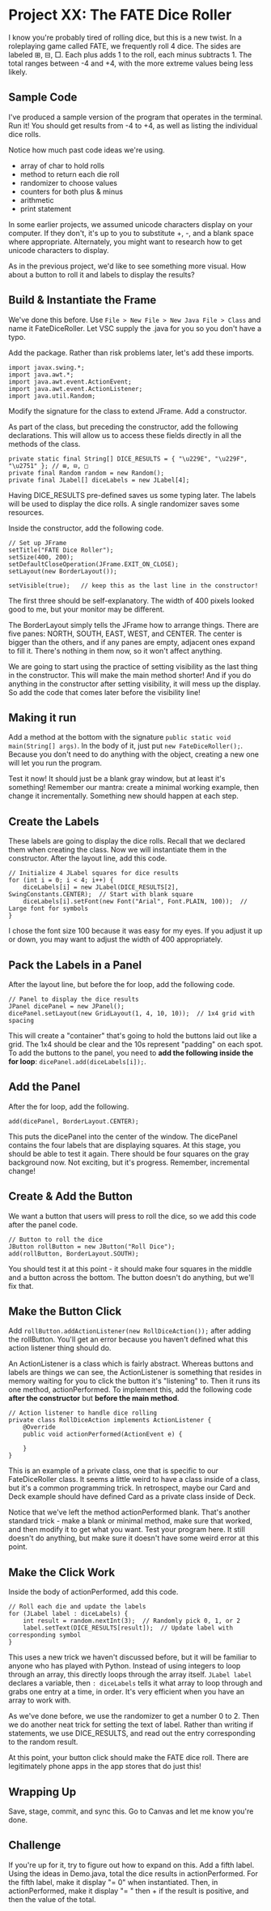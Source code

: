 # Project XX: The FATE Dice Roller

I know you're probably tired of rolling dice, but this is a new twist. In a roleplaying game called FATE, we frequently roll 4 dice. The sides are labeled ⊞, ⊟, □. Each plus adds 1 to the roll, each minus subtracts 1. The total ranges between -4 and +4, with the more extreme values being less likely.

## Sample Code

I've produced a sample version of the program that operates in the terminal. Run it! You should get results from -4 to +4, as well as listing the individual dice rolls.

Notice how much past code ideas we're using.

- array of char to hold rolls
- method to return each die roll
- randomizer to choose values
- counters for both plus & minus
- arithmetic
- print statement

In some earlier projects, we assumed unicode characters display on your computer. If they don't, it's up to you to substitute +, -, and a blank space where appropriate. Alternately, you might want to research how to get unicode characters to display.

As in the previous project, we'd like to see something more visual. How about a button to roll it and labels to display the results?

## Build & Instantiate the Frame

We've done this before. Use `File > New File > New Java File > Class` and name it FateDiceRoller. Let VSC supply the .java for you so you don't have a typo.

Add the package. Rather than risk problems later, let's add these imports.
```
import javax.swing.*;
import java.awt.*;
import java.awt.event.ActionEvent;
import java.awt.event.ActionListener;
import java.util.Random;
```
Modify the signature for the class to extend JFrame. Add a constructor.

As part of the class, but preceding the constructor, add the following declarations. This will allow us to access these fields directly in all the methods of the class.
```
private static final String[] DICE_RESULTS = { "\u229E", "\u229F", "\u2751" }; // ⊞, ⊟, □
private final Random random = new Random();
private final JLabel[] diceLabels = new JLabel[4];
```
Having DICE_RESULTS pre-defined saves us some typing later. The labels will be used to display the dice rolls. A single randomizer saves some resources.

Inside the constructor, add the following code.
```
// Set up JFrame
setTitle("FATE Dice Roller");
setSize(400, 200);
setDefaultCloseOperation(JFrame.EXIT_ON_CLOSE);
setLayout(new BorderLayout());

setVisible(true);   // keep this as the last line in the constructor!
```
The first three should be self-explanatory. The width of 400 pixels looked good to me, but your monitor may be different. 

The BorderLayout simply tells the JFrame how to arrange things. There are five panes: NORTH, SOUTH, EAST, WEST, and CENTER. The center is bigger than the others, and if any panes are empty, adjacent ones expand to fill it. There's nothing in them now, so it won't affect anything.

We are going to start using the practice of setting visibility as the last thing in the constructor. This will make the main method shorter! And if you do anything in the constructor after setting visibility, it will mess up the display. So add the code that comes later before the visibility line!

## Making it run

Add a method at the bottom with the signature `public static void main(String[] args)`. In the body of it, just put `new FateDiceRoller();`. Because you don't need to do anything with the object, creating a new one will let you run the program.

Test it now! It should just be a blank gray window, but at least it's something! Remember our mantra: create a minimal working example, then change it incrementally. Something new should happen at each step.

## Create the Labels

These labels are going to display the dice rolls. Recall that we declared them when creating the class. Now we will instantiate them in the constructor. After the layout line, add this code.
```
// Initialize 4 JLabel squares for dice results
for (int i = 0; i < 4; i++) {
    diceLabels[i] = new JLabel(DICE_RESULTS[2], SwingConstants.CENTER);  // Start with blank square
    diceLabels[i].setFont(new Font("Arial", Font.PLAIN, 100));  // Large font for symbols
}
```
I chose the font size 100 because it was easy for my eyes. If you adjust it up or down, you may want to adjust the width of 400 appropriately.

## Pack the Labels in a Panel

After the layout line, but before the for loop, add the following code.
```
// Panel to display the dice results
JPanel dicePanel = new JPanel();
dicePanel.setLayout(new GridLayout(1, 4, 10, 10));  // 1x4 grid with spacing
```
This will create a "container" that's going to hold the buttons laid out like a grid. The 1x4 should be clear and the 10s represent "padding" on each spot. To add the buttons to the panel, you need to **add the following inside the for loop**: `dicePanel.add(diceLabels[i]);`.

## Add the Panel

After the for loop, add the following.
```
add(dicePanel, BorderLayout.CENTER);
```
This puts the dicePanel into the center of the window. The dicePanel contains the four labels that are displaying squares. At this stage, you should be able to test it again. There should be four squares on the gray background now. Not exciting, but it's progress. Remember, incremental change!

## Create & Add the Button

We want a button that users will press to roll the dice, so we add this code after the panel code.
```
// Button to roll the dice
JButton rollButton = new JButton("Roll Dice");
add(rollButton, BorderLayout.SOUTH);
```
You should test it at this point - it should make four squares in the middle and a button across the bottom. The button doesn't do anything, but we'll fix that.

## Make the Button Click

Add `rollButton.addActionListener(new RollDiceAction());` after adding the rollButton. You'll get an error because you haven't defined what this action listener thing should do. 

An ActionListener is a class which is fairly abstract. Whereas buttons and labels are things we can see, the ActionListener is something that resides in memory waiting for you to click the button it's "listening" to. Then it runs its one method, actionPerformed. To implement this, add the following code **after the constructor** but **before the main method**.
```
// Action listener to handle dice rolling
private class RollDiceAction implements ActionListener {
    @Override
    public void actionPerformed(ActionEvent e) {

    }
}
```
This is an example of a private class, one that is specific to our FateDiceRoller class. It seems a little weird to have a class inside of a class, but it's a common programming trick. In retrospect, maybe our Card and Deck example should have defined Card as a private class inside of Deck.

Notice that we've left the method actionPerformed blank. That's another standard trick - make a blank or minimal method, make sure that worked, and then modify it to get what you want. Test your program here. It still doesn't do anything, but make sure it doesn't have some weird error at this point.

## Make the Click Work

Inside the body of actionPerformed, add this code.
```
// Roll each die and update the labels
for (JLabel label : diceLabels) {
    int result = random.nextInt(3);  // Randomly pick 0, 1, or 2
    label.setText(DICE_RESULTS[result]);  // Update label with corresponding symbol
}
```
This uses a new trick we haven't discussed before, but it will be familiar to anyone who has played with Python. Instead of using integers to loop through an array, this directly loops through the array itself. `JLabel label` declares a variable, then `: diceLabels` tells it what array to loop through and grabs one entry at a time, in order. It's very efficient when you have an array to work with.

As we've done before, we use the randomizer to get a number 0 to 2. Then we do another neat trick for setting the text of label. Rather than writing if statements, we use DICE_RESULTS, and read out the entry corresponding to the random result.

At this point, your button click should make the FATE dice roll. There are legitimately phone apps in the app stores that do just this!

## Wrapping Up

Save, stage, commit, and sync this. Go to Canvas and let me know you're done.

## Challenge

If you're up for it, try to figure out how to expand on this. Add a fifth label. Using the ideas in Demo.java, total the dice results in actionPerformed. For the fifth label, make it display "= 0" when instantiated. Then, in actionPerformed, make it display "= " then + if the result is positive, and then the value of the total.
